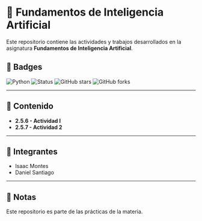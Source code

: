 # 🤖 Fundamentos de Inteligencia Artificial

Este repositorio contiene las actividades y trabajos desarrollados en la asignatura **Fundamentos de Inteligencia Artificial**.  

## 🔖 Badges
![Python](https://img.shields.io/badge/python-3.x-blue?logo=python)
![Status](https://img.shields.io/badge/status-en%20desarrollo-yellow)
![GitHub stars](https://img.shields.io/github/stars/nytrp/Fundamentos-de-inteligencia-artificial?style=flat-square)
![GitHub forks](https://img.shields.io/github/forks/nytrp/Fundamentos-de-inteligencia-artificial?style=flat-square)

---

## 📂 Contenido
- **2.5.6 - Actividad I**  
- **2.5.7 - Actividad 2**

---

## 👥 Integrantes
- Isaac Montes  
- Daniel Santiago  

---

## 📌 Notas
Este repositorio es parte de las prácticas de la materia.  
